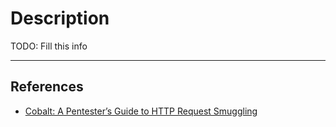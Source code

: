 # Description

TODO: Fill this info

---
## References

- [Cobalt: A Pentester’s Guide to HTTP Request Smuggling](https://www.cobalt.io/blog/a-pentesters-guide-to-http-request-smuggling)